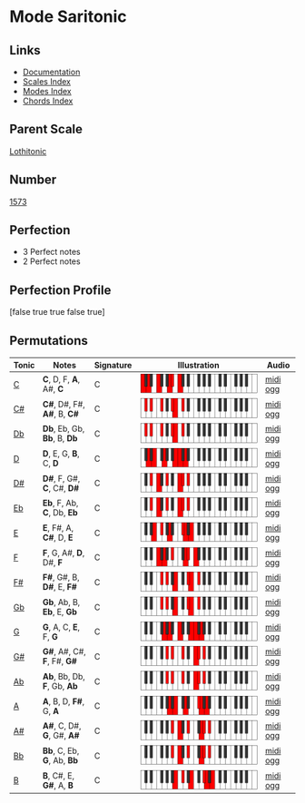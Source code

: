 # Mode Saritonic

## Links

- [Documentation](index.md)
- [Scales Index](Scales.md)
- [Modes Index](Modes.md)
- [Chords Index](Chords.md)

## Parent Scale

[Lothitonic](ScaleLothitonic.md)

## Number

[1573](https://ianring.com/musictheory/scales/1573)

## Perfection

- 3 Perfect notes
- 2 Perfect notes

## Perfection Profile

[false true true false true]

## Permutations

| Tonic | Notes | Signature | Illustration | Audio |
|-------|-------|-----------|--------------|-------|
| [C](ModeCNaturalSaritonic.md) | **C**, D, F, **A**, A#, **C** | C | ![CNaturalSaritonic](ModeCNaturalSaritonic.png) | [midi](ModeCNaturalSaritonic.mid) [ogg](ModeCNaturalSaritonic.ogg) |
| [C#](ModeCSharpSaritonic.md) | **C#**, D#, F#, **A#**, B, **C#** | C | ![CSharpSaritonic](ModeCSharpSaritonic.png) | [midi](ModeCSharpSaritonic.mid) [ogg](ModeCSharpSaritonic.ogg) |
| [Db](ModeDFlatSaritonic.md) | **Db**, Eb, Gb, **Bb**, B, **Db** | C | ![DFlatSaritonic](ModeDFlatSaritonic.png) | [midi](ModeDFlatSaritonic.mid) [ogg](ModeDFlatSaritonic.ogg) |
| [D](ModeDNaturalSaritonic.md) | **D**, E, G, **B**, C, **D** | C | ![DNaturalSaritonic](ModeDNaturalSaritonic.png) | [midi](ModeDNaturalSaritonic.mid) [ogg](ModeDNaturalSaritonic.ogg) |
| [D#](ModeDSharpSaritonic.md) | **D#**, F, G#, **C**, C#, **D#** | C | ![DSharpSaritonic](ModeDSharpSaritonic.png) | [midi](ModeDSharpSaritonic.mid) [ogg](ModeDSharpSaritonic.ogg) |
| [Eb](ModeEFlatSaritonic.md) | **Eb**, F, Ab, **C**, Db, **Eb** | C | ![EFlatSaritonic](ModeEFlatSaritonic.png) | [midi](ModeEFlatSaritonic.mid) [ogg](ModeEFlatSaritonic.ogg) |
| [E](ModeENaturalSaritonic.md) | **E**, F#, A, **C#**, D, **E** | C | ![ENaturalSaritonic](ModeENaturalSaritonic.png) | [midi](ModeENaturalSaritonic.mid) [ogg](ModeENaturalSaritonic.ogg) |
| [F](ModeFNaturalSaritonic.md) | **F**, G, A#, **D**, D#, **F** | C | ![FNaturalSaritonic](ModeFNaturalSaritonic.png) | [midi](ModeFNaturalSaritonic.mid) [ogg](ModeFNaturalSaritonic.ogg) |
| [F#](ModeFSharpSaritonic.md) | **F#**, G#, B, **D#**, E, **F#** | C | ![FSharpSaritonic](ModeFSharpSaritonic.png) | [midi](ModeFSharpSaritonic.mid) [ogg](ModeFSharpSaritonic.ogg) |
| [Gb](ModeGFlatSaritonic.md) | **Gb**, Ab, B, **Eb**, E, **Gb** | C | ![GFlatSaritonic](ModeGFlatSaritonic.png) | [midi](ModeGFlatSaritonic.mid) [ogg](ModeGFlatSaritonic.ogg) |
| [G](ModeGNaturalSaritonic.md) | **G**, A, C, **E**, F, **G** | C | ![GNaturalSaritonic](ModeGNaturalSaritonic.png) | [midi](ModeGNaturalSaritonic.mid) [ogg](ModeGNaturalSaritonic.ogg) |
| [G#](ModeGSharpSaritonic.md) | **G#**, A#, C#, **F**, F#, **G#** | C | ![GSharpSaritonic](ModeGSharpSaritonic.png) | [midi](ModeGSharpSaritonic.mid) [ogg](ModeGSharpSaritonic.ogg) |
| [Ab](ModeAFlatSaritonic.md) | **Ab**, Bb, Db, **F**, Gb, **Ab** | C | ![AFlatSaritonic](ModeAFlatSaritonic.png) | [midi](ModeAFlatSaritonic.mid) [ogg](ModeAFlatSaritonic.ogg) |
| [A](ModeANaturalSaritonic.md) | **A**, B, D, **F#**, G, **A** | C | ![ANaturalSaritonic](ModeANaturalSaritonic.png) | [midi](ModeANaturalSaritonic.mid) [ogg](ModeANaturalSaritonic.ogg) |
| [A#](ModeASharpSaritonic.md) | **A#**, C, D#, **G**, G#, **A#** | C | ![ASharpSaritonic](ModeASharpSaritonic.png) | [midi](ModeASharpSaritonic.mid) [ogg](ModeASharpSaritonic.ogg) |
| [Bb](ModeBFlatSaritonic.md) | **Bb**, C, Eb, **G**, Ab, **Bb** | C | ![BFlatSaritonic](ModeBFlatSaritonic.png) | [midi](ModeBFlatSaritonic.mid) [ogg](ModeBFlatSaritonic.ogg) |
| [B](ModeBNaturalSaritonic.md) | **B**, C#, E, **G#**, A, **B** | C | ![BNaturalSaritonic](ModeBNaturalSaritonic.png) | [midi](ModeBNaturalSaritonic.mid) [ogg](ModeBNaturalSaritonic.ogg) |
